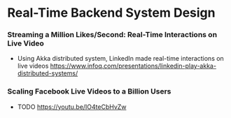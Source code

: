 # Real-Time Backend System Design

### Streaming a Million Likes/Second: Real-Time Interactions on Live Video
- Using Akka distributed system, LinkedIn made real-time interactions on live videos
https://www.infoq.com/presentations/linkedin-play-akka-distributed-systems/

### Scaling Facebook Live Videos to a Billion Users
- TODO
https://youtu.be/IO4teCbHvZw